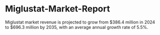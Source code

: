 # Miglustat-Market-Report
Miglustat market revenue is projected to grow from $386.4 million in 2024 to $696.3 million by 2035, with an average annual growth rate of 5.5%.
